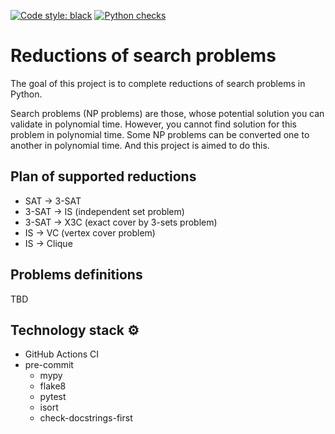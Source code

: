 [![Code style: black](https://img.shields.io/badge/code%20style-black-000000.svg)](https://github.com/psf/black)
[![Python checks](https://github.com/tikerlade/search_problems_reductions/actions/workflows/python_checks.yml/badge.svg)](https://github.com/tikerlade/search_problems_reductions/actions/workflows/python_checks.yml)


# Reductions of search problems
The goal of this project is to complete reductions of search problems in Python.

Search problems (NP problems) are those, whose potential solution you can validate in polynomial time.
However, you cannot find solution for this problem in polynomial time.
Some NP problems can be converted one to another in polynomial time. And this project is aimed to do this.


## Plan of supported reductions
* SAT → 3-SAT
* 3-SAT → IS (independent set problem)
* 3-SAT → X3C (exact cover by 3-sets problem)
* IS → VC (vertex cover problem)
* IS → Clique

## Problems definitions
TBD

## Technology stack :gear:
- GitHub Actions CI
- pre-commit
  - mypy
  - flake8
  - pytest
  - isort
  - check-docstrings-first

